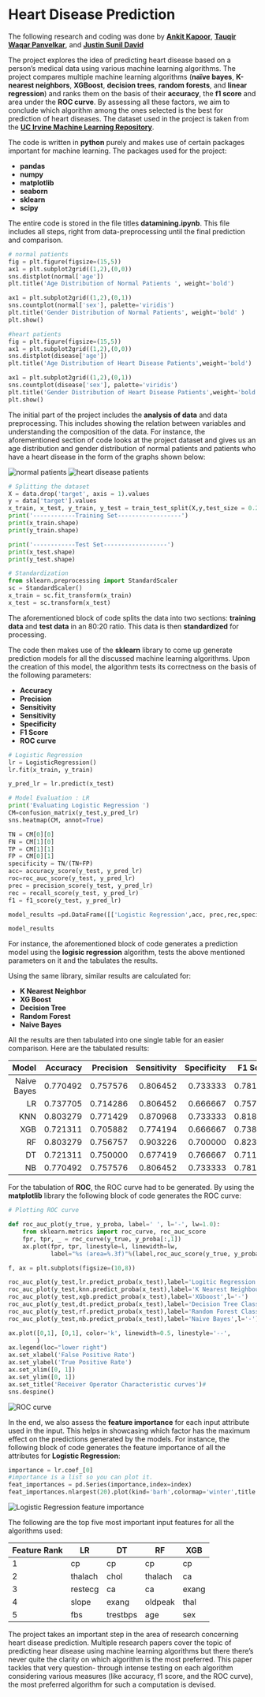 # Heart Disease Prediction

The following research and coding was done by **[Ankit Kapoor](https://github.com/ankitkapooor)**, **[Tauqir Waqar Panvelkar](https://github.com/tauqirwaqar)**, and **[Justin Sunil David](https://github.com/justinjsd)**

The project explores the idea of predicting heart disease based on a person’s medical data using various machine learning algorithms. The project compares multiple machine learning algorithms (**naïve bayes**, **K-nearest neighbors**, **XGBoost**, **decision trees**, **random forests**, and **linear regression**) and ranks them on the basis of their **accuracy**, the **f1 score** and area under the **ROC curve**. By assessing all these factors, we aim to conclude which algorithm among the ones selected is the best for prediction of heart diseases. The dataset used in the project is taken from the **[UC Irvine Machine Learning Repository](https://archive.ics.uci.edu/ml/datasets/heart+disease)**.

The code is written in **python** purely and makes use of certain packages important for machine learning. The packages used for the project:
* **pandas**
* **numpy**
* **matplotlib**
* **seaborn**
* **sklearn**
* **scipy**

The entire code is stored in the file titles **datamining.ipynb**. This file includes all steps, right from data-preprocessing until the final prediction and comparison.

~~~python
# normal patients
fig = plt.figure(figsize=(15,5))
ax1 = plt.subplot2grid((1,2),(0,0))
sns.distplot(normal['age'])
plt.title('Age Distribution of Normal Patients ', weight='bold')

ax1 = plt.subplot2grid((1,2),(0,1))
sns.countplot(normal['sex'], palette='viridis')
plt.title('Gender Distribution of Normal Patients', weight='bold' )
plt.show()

#heart patients
fig = plt.figure(figsize=(15,5))
ax1 = plt.subplot2grid((1,2),(0,0))
sns.distplot(disease['age'])
plt.title('Age Distribution of Heart Disease Patients',weight='bold')

ax1 = plt.subplot2grid((1,2),(0,1))
sns.countplot(disease['sex'], palette='viridis')
plt.title('Gender Distribution of Heart Disease Patients',weight='bold' )
plt.show()
~~~
The initial part of the project includes the **analysis of data** and data preprocessing. This includes showing the relation between variables and understanding the composition of the data. For instance, the aforementioned section of code looks at the project dataset and gives us an age distribution and gender distribution of normal patients and patients who have a heart disease in the form of the graphs shown below:

 ![normal patients](Assets/npatient.png)
 ![heart disease patients](Assets/hdpatient.png)

 ~~~python
 # Splitting the dataset
 X = data.drop('target', axis = 1).values
 y = data['target'].values
 x_train, x_test, y_train, y_test = train_test_split(X,y,test_size = 0.2, random_state = 1)  
 print('------------Training Set------------------')
 print(x_train.shape)
 print(y_train.shape)

 print('------------Test Set------------------')
 print(x_test.shape)
 print(y_test.shape)

 # Standardization
 from sklearn.preprocessing import StandardScaler
 sc = StandardScaler()
 x_train = sc.fit_transform(x_train)
 x_test = sc.transform(x_test)
 ~~~
The aforementioned block of code splits the data into two sections: **training data** and **test data** in an 80:20 ratio. This data is then **standardized** for processing.

The code then makes use of the **sklearn** library to come up generate prediction models for all the discussed machine learning algorithms. Upon the creation of this model, the algorithm tests its correctness on the basis of the following parameters:
* **Accuracy**
* **Precision**
* **Sensitivity**
* **Sensitivity**
* **Specificity**
* **F1 Score**
* **ROC curve**

~~~python
# Logistic Regression
lr = LogisticRegression()
lr.fit(x_train, y_train)

y_pred_lr = lr.predict(x_test)

# Model Evaluation : LR
print('Evaluating Logistic Regression ')
CM=confusion_matrix(y_test,y_pred_lr)
sns.heatmap(CM, annot=True)

TN = CM[0][0]
FN = CM[1][0]
TP = CM[1][1]
FP = CM[0][1]
specificity = TN/(TN+FP)
acc= accuracy_score(y_test, y_pred_lr)
roc=roc_auc_score(y_test, y_pred_lr)
prec = precision_score(y_test, y_pred_lr)
rec = recall_score(y_test, y_pred_lr)
f1 = f1_score(y_test, y_pred_lr)

model_results =pd.DataFrame([['Logistic Regression',acc, prec,rec,specificity, f1,roc]], columns = ['Model', 'Accuracy','Precision', 'Sensitivity','Specificity', 'F1 Score','ROC'])

model_results
~~~

For instance, the aforementioned block of code generates a prediction model using the **logisic regression** algorithm, tests the above mentioned parameters on it and the tabulates the results.

Using the same library, similar results are calculated for:
* **K Nearest Neighbor**
* **XG Boost**
* **Decision Tree**
* **Random Forest**
* **Naive Bayes**

All the results are then tabulated into one single table for an easier comparison. Here are the tabulated results:

|       Model | Accuracy | Precision | Sensitivity | Specificity | F1 Score | ROC      |
|------------:|---------:|----------:|------------:|------------:|---------:|----------|
| Naive Bayes | 0.770492 |  0.757576 |    0.806452 |    0.733333 | 0.781250 | 0.769892 |
|          LR | 0.737705 |  0.714286 |    0.806452 |    0.666667 | 0.757576 | 0.736559 |
|         KNN | 0.803279 |  0.771429 |    0.870968 |    0.733333 | 0.818182 | 0.802151 |
|         XGB | 0.721311 |  0.705882 |    0.774194 |    0.666667 | 0.738462 | 0.720430 |
|          RF | 0.803279 |  0.756757 |    0.903226 |    0.700000 | 0.823529 | 0.801613 |
|          DT | 0.721311 |  0.750000 |    0.677419 |    0.766667 | 0.711864 | 0.722043 |
|          NB | 0.770492 |  0.757576 |    0.806452 |    0.733333 | 0.781250 | 0.769892 |

For the tabulation of **ROC**, the ROC curve had to be generated. By using the **matplotlib** library the following block of code generates the ROC curve:

~~~python
# Plotting ROC curve

def roc_auc_plot(y_true, y_proba, label=' ', l='-', lw=1.0):
    from sklearn.metrics import roc_curve, roc_auc_score
    fpr, tpr, _ = roc_curve(y_true, y_proba[:,1])
    ax.plot(fpr, tpr, linestyle=l, linewidth=lw,
            label="%s (area=%.3f)"%(label,roc_auc_score(y_true, y_proba[:,1])))

f, ax = plt.subplots(figsize=(10,8))

roc_auc_plot(y_test,lr.predict_proba(x_test),label='Logitic Regression',l='-')
roc_auc_plot(y_test,knn.predict_proba(x_test),label='K Nearest Neighbours',l='-')
roc_auc_plot(y_test,xgb.predict_proba(x_test),label='XGboost',l='-')
roc_auc_plot(y_test,dt.predict_proba(x_test),label='Decision Tree Classifier ',l='-')
roc_auc_plot(y_test,rf.predict_proba(x_test),label='Random Forest Classifier ',l='-')
roc_auc_plot(y_test,nb.predict_proba(x_test),label='Naive Bayes',l='-')

ax.plot([0,1], [0,1], color='k', linewidth=0.5, linestyle='--',
        )    
ax.legend(loc="lower right")    
ax.set_xlabel('False Positive Rate')
ax.set_ylabel('True Positive Rate')
ax.set_xlim([0, 1])
ax.set_ylim([0, 1])
ax.set_title('Receiver Operator Characteristic curves')#
sns.despine()
~~~

![ROC curve](Assets/roc.png)

In the end, we also assess the **feature importance** for each input attribute used in the input. This helps in showcasing which factor has the maximum effect on the predictions generated by the models. For instance, the following block of code generates the feature importance of all the attributes for **Logistic Regression**:

~~~python
importance = lr.coef_[0]
#importance is a list so you can plot it.
feat_importances = pd.Series(importance,index=index)
feat_importances.nlargest(20).plot(kind='barh',colormap='winter',title = 'Logistic Regression ')
~~~

![Logistic Regression feature importance](Assets/lr.png)

The following are the top five most important input features for all the algorithms used:

|     Feature Rank    |     LR         |     DT          |     RF         |     XGB      |
|---------------------|----------------|-----------------|----------------|--------------|
|     1               |     cp         |     cp          |     cp         |     cp       |
|     2               |     thalach    |     chol        |     thalach    |     ca       |
|     3               |     restecg    |     ca          |     ca         |     exang    |
|     4               |     slope      |     exang       |     oldpeak    |     thal     |
|     5               |     fbs        |     trestbps    |     age        |     sex      |

The project takes an important step in the area of research concerning heart disease prediction. Multiple research papers cover the topic of predicting hear disease using machine learning algorithms but there there’s never quite the clarity on which algorithm is the most preferred. This paper tackles that very question- through intense testing on each algorithm considering various measures (like accuracy, f1 score, and the ROC curve), the most preferred algorithm for such a computation is devised.
